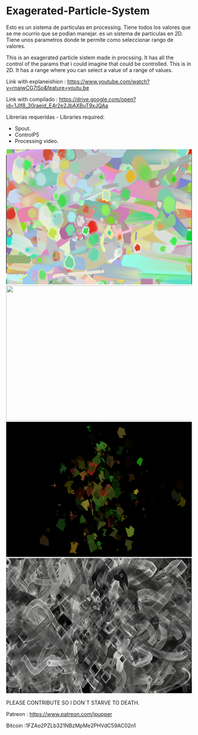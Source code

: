# Exagerated-Particle-System

Esto es un sistema de particulas en processing. Tiene todos los valores que se me ocurrio que se podian manejar. es un sistema de particulas en 2D. Tiene unos parametros donde te permite como seleccionar rango de valores.


This is an exagerated particle sistem made in procssing. It has all the control of the params that i could imagine that could be controlled. This is in 2D. It has a range where you can select a value of a range of values. 


Link with explaneishion : https://www.youtube.com/watch?v=rnaiwCG7lSo&feature=youtu.be

Link with compilado : https://drive.google.com/open?id=1JIf8_30raeid_E4r2e2JbAXBuT9xJQAa

Librerías requeridas - Libraries required: 
  
  <ul>
    <li>Spout.</li> 
    <li>ControlP5</li>
    <li>Processing video.</li>
  </ul>
 <img src="https://github.com/jpupper/Exagerated-Particle-System/blob/master/Untitled-4.png" width="640" height="366"/>
 <img src="https://github.com/jpupper/Exagerated-Particle-System/blob/master/Untitled-5.png" width="640" height="366"/>
 <img src="https://github.com/jpupper/Exagerated-Particle-System/blob/master/Untitled-7.png" width="640" height="366"/>
 <img src="https://github.com/jpupper/Exagerated-Particle-System/blob/master/Untitled-8.png" width="640" height="366"/>


PLEASE CONTRIBUTE SO I DON´T STARVE TO DEATH. 

Patreon : https://www.patreon.com/jpupper

Bitcoin :1FZAo2PZLb321NBzMpMe2PHVdC59AC02n1
